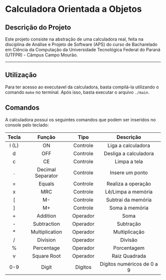 # Calculadora Orientada a Objetos

## Descrição do Projeto

Este projeto consiste na abstração de uma calculadora real, feita na disciplina de Análise e Projeto de Software (APS) do curso de Bacharelado em Ciência da Computação da Universidade Tecnológica Federal do Paraná (UTFPR) - Câmpus Campo Mourão.

---

## Utilização

Para ter acesso ao executavel da calculadora, basta compilá-la utilizando o comando `make` no terminal. Após isso, basta executar o arquivo `./main`.

## Comandos

A calculadora possui os seguintes comandos que podem ser inseridos no console pelo teclado:

| Tecla    | 	   Função 		|   Tipo   |         Descrição           |
|:--------:|:------------------:|:--------:|:---------------------------:|
|   l (L)  |  ON    			| Controle | Liga a calculadora          |
|   d      |  OFF   	        | Controle | Desliga a calculadora       |
|   c      |  CE                | Controle | Limpa a tela                |
|   .	   |  Decimal Separator | Controle | Insere um ponto             |   
|   =      |  Equals            | Controle | Realiza a operação          |  
|   x      |  MRC			   	| Controle | Lê/Limpa a memória          |
|   [      |  M-			   	| Controle | Subtrai da memória          |
|   ]      |  M+			   	| Controle | Soma à memória              |
|   +      |  Addition		   	| Operador | Soma                        |
|   -      |  Subtraction	   	| Operador | Subtração                   |
|   *      |  Multiplication   	| Operador | Multiplicação               |
|   /      |  Division		   	| Operador | Divisão                     |
|   % 	   |  Percentage	   	| Operador | Porcentagem         		 |
|   v	   |  Square Root	   	| Operador | Raiz Quadrada       		 |
|  0-9	   |  Digit			   	| Digitos  | Dígitos numéricos de 0 a 9  |